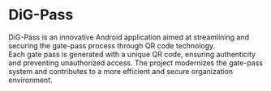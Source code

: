 # DiG-Pass
DiG-Pass is an innovative Android application aimed at  streamlining and securing the gate-pass process through QR code technology.<br>
Each gate pass is generated with a unique QR code, ensuring authenticity and preventing unauthorized access. The project modernizes the 
gate-pass system and contributes to a more efficient and secure organization environment.


